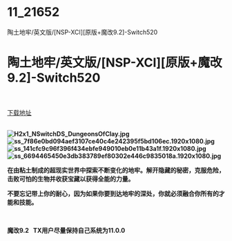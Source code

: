 # 11_21652
陶土地牢/英文版/[NSP-XCI][原版+魔改9.2]-Switch520
# 陶土地牢/英文版/[NSP-XCI][原版+魔改9.2]-Switch520
 <br/></br>
[下载地址](https://www.switch520.cc/article/21652 "下载地址")
<br/></br>

<p><strong><img title="H2x1_NSwitchDS_DungeonsOfClay.jpg" src="https://www.switch520.cc/muke_img/2021_08_25_903c9f87091b6.jpg" alt="H2x1_NSwitchDS_DungeonsOfClay.jpg"></strong><br>
<strong><img title="ss_7f86e0bd094aef3107ce40c4e242395f5bd106ec.1920x1080.jpg" src="https://www.switch520.cc/muke_img/2021_08_25_ff90dbc945a49.jpg" alt="ss_7f86e0bd094aef3107ce40c4e242395f5bd106ec.1920x1080.jpg"></strong><br>
<strong><img title="ss_141cfc9c96f396f434ebfe949010eb0e11b43a1f.1920x1080.jpg" src="https://www.switch520.cc/muke_img/2021_08_25_60c0d50851ed1.jpg" alt="ss_141cfc9c96f396f434ebfe949010eb0e11b43a1f.1920x1080.jpg"></strong><br>
<strong><img title="ss_6694465450e3db383789ef80302e446c9835018a.1920x1080.jpg" src="https://www.switch520.cc/muke_img/2021_08_25_05aace9c59b52.jpg" alt="ss_6694465450e3db383789ef80302e446c9835018a.1920x1080.jpg">&nbsp;</strong></p>
<p><strong>在由粘土制成的超现实世界中探索不断变化的地牢。解开隐藏的秘密，克服危险，击败可怕的生物并收获宝藏以获得全能的力量。</strong></p>
<p><strong>不要忘记带上你的耐心，因为如果你要到达地牢的深处，你就必须融合你所有的才能和技能。</strong></p>
<p>&nbsp;</p>
<p><strong>魔改9.2 &nbsp;&nbsp;TX用户尽量保持自己系统为11.0.0</strong></p>
